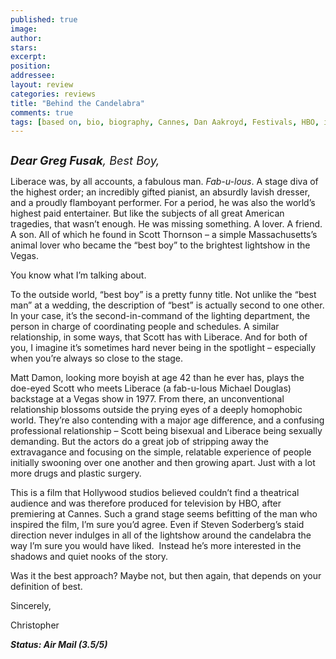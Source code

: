 ```yaml
---
published: true
image:
author: 
stars: 
excerpt: 
position: 
addressee: 
layout: review
categories: reviews
title: "Behind the Candelabra"
comments: true
tags: [based on, bio, biography, Cannes, Dan Aakroyd, Festivals, HBO, inspired by, Liberace, Matt Damon, Michael Douglas, Rob Lowe, True based]
---
```

<div><p><span class="full-image-block ssNonEditable"><span><a href="/letters/2013/5/29/behind-the-candelabra.html"><img src="http://static.squarespace.com/static/5005f6bcc4aa41161b33e89e/5329cf1fe4b07c068ebf74de/5329cf1fe4b07c068ebf7845/1369832357277/Behind%20the%20Candelabra.jpg" alt="" /></a></span></span></p>
<p><span style="font-size:130%;"><em><strong>Dear Greg Fusak</strong>, Best Boy,</em></span></p>
<p>Liberace was, by all accounts, a fabulous man. <em>Fab-u-lous</em>. A stage diva of the highest order; an incredibly gifted pianist, an absurdly lavish dresser, and a proudly flamboyant performer. For a period, he was also the world&rsquo;s highest paid entertainer. But like the subjects of all great American tragedies, that wasn&rsquo;t enough. He was missing something. A lover. A friend. A son. All of which he found in Scott Thornson &ndash; a simple Massachusetts&rsquo;s animal lover who became the &ldquo;best boy&rdquo; to the brightest lightshow in the Vegas.</p>
<p>You know what I&rsquo;m talking about.&nbsp;</p>
<p>To the outside world, &ldquo;best boy&rdquo; is a pretty funny title. Not unlike the &ldquo;best man&rdquo; at a wedding, the description of &ldquo;best&rdquo; is actually second to one other. In your case, it&rsquo;s the second-in-command of the lighting department, the person in charge of coordinating people and schedules. A similar relationship, in some ways, that Scott has with Liberace. And for both of you, I imagine it&rsquo;s sometimes hard never being in the spotlight &ndash; especially when you&rsquo;re always so close to the stage.</p>
<p>Matt Damon, looking more boyish at age 42 than he ever has, plays the doe-eyed Scott who meets Liberace (a fab-u-lous Michael Douglas) backstage at a Vegas show in 1977. From there, an unconventional relationship blossoms outside the prying eyes of a deeply homophobic world. They&rsquo;re also contending with a major age difference, and a confusing professional relationship &ndash; Scott being bisexual and Liberace being sexually demanding. But the actors do a great job of stripping away the extravagance and focusing on the simple, relatable experience of people initially swooning over one another and then growing apart. Just with a lot more drugs and plastic surgery.</p>
<p>This is a film that Hollywood studios believed couldn&rsquo;t find a theatrical audience and was therefore produced for television by HBO, after premiering at Cannes. Such a grand stage seems befitting of the man who inspired the film, I&rsquo;m sure you&rsquo;d agree. Even if Steven Soderberg&rsquo;s staid direction never indulges in all of the lightshow around the candelabra the way I&rsquo;m sure you would have liked.&nbsp; Instead he&rsquo;s more interested in the shadows and quiet nooks of the story.</p>
<p>Was it the best approach? Maybe not, but then again, that depends on your definition of best.&nbsp;</p>
<p>Sincerely,</p>
<p>Christopher</p>
<p><em><strong>Status: Air Mail (3.5/5)</strong></em></p></div>

